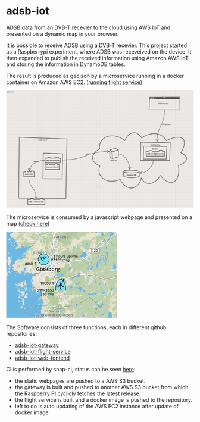 # adsb-iot
ADSB data from an DVB-T recevier to the cloud using AWS IoT and presented on a dynamic map in your browser.

It is possible to receive [ADSB](https://en.wikipedia.org/wiki/Automatic_dependent_surveillance_–_broadcast) using a DVB-T recevier. This project started as a Raspberrypi experiment, where ADSB was receveived on the device. It then expanded to publish the received information using Amazon AWS IoT and storing the information in DynamoDB tables. 

The result is produced as geojson by a microservice running in a docker container on Amazon AWS EC2. 
([running flight service](http://flight-service.brolien.eu/flights))

![alt text](overview.png "Overview")

The microservice is consumed by a javascript webpage and presented on a map 
([check here](http://adsb-iot-web-frontend.s3-website-us-west-2.amazonaws.com))

![alt text](browser.png "Browser")

The Software consists of three functions, each in different github repositories:
- [adsb-iot-gateway](https://github.com/anders-brolien/adsb-iot-gateway)
- [adsb-iot-flight-service](https://github.com/anders-brolien/adsb-iot-flight-service)
- [adsb-iot-web-fontend](https://github.com/anders-brolien/adsb-iot-web-frontend)

CI is performed by snap-ci, status can be seen [here](https://snap-ci.com/dashboard?view=tile):
- the static webpages are pushed to a AWS S3 bucket. 
- the gateway is built and pushed to another AWS S3 bucket from which the Raspberry PI cyclicly fetches the latest release. 
- the flight service is built and a docker image is pushed to the repository. 
- left to do is auto updating of the AWS EC2 instance after update of docker image 
 

 
